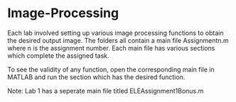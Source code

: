 # Image-Processing
Each lab involved setting up various image processing functions to obtain the desired output image. The folders all contain a main file Assignmentn.m where n is the assignment number. Each main file has various sections which complete the assigned task.

To see the validity of any function, open the corresponding main file in MATLAB and run the section which has the desired function.

Note: Lab 1 has a seperate main file titled ELEAssignment1Bonus.m 
